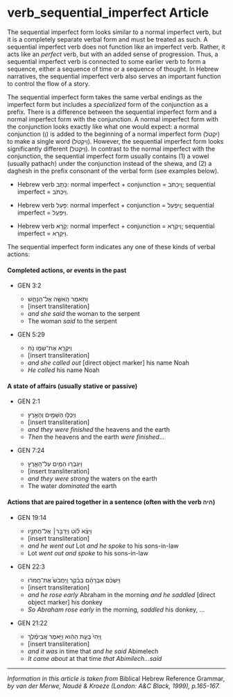 # verb_sequential_imperfect Article
The sequential imperfect form looks similar to a normal imperfect verb, but it is a completely separate verbal form and must be treated as such. A sequential imperfect verb does not function like an imperfect verb.  Rather, it acts like an *perfect* verb, but with an added sense of progression.  Thus, a sequential imperfect verb is connected to some earlier verb to form a sequence, either a sequence of time or a sequence of thought.  In Hebrew narratives, the sequential imperfect verb also serves an important function to control the flow of a story.

The sequential imperfect form takes the same verbal endings as the imperfect form but includes a *specialized* form of the conjunction as a prefix.  There is a difference between the sequential imperfect form and a normal imperfect form with the conjunction.  A normal imperfect form with the conjunction looks exactly like what one would expect: a normal conjunction (וְ) is added to the beginning of a normal imperfect form (יִקְטֹל) to make a single word (וְיִקְטֹל).  However, the sequential imperfect form looks significantly different (וַיִּקְטֹל).  In contrast to the normal imperfect with the conjunction, the sequential imperfect form usually contains (1) a vowel (usually pathach) under the conjunction instead of the shewa, and (2) a daghesh in the prefix consonant of the verbal form (see examples below).

* Hebrew verb כָּתַב: normal imperfect + conjunction = וְיִכְתֹּב; sequential imperfect = וַיִּכְתֹּב.

* Hebrew verb פָּעַל: normal imperfect + conjunction = וְיִפְעַל; sequential imperfect = וַיִּפְעַל.

* Hebrew verb קָרָא: normal imperfect + conjunction = וְיִקְרָא; sequential imperfect = וַיִּקְרָא.


The sequential imperfect form indicates any one of these kinds of verbal actions:

#### **Completed actions, or events in the past**
* GEN 3:2
    *  וַתֹּ֥אמֶר הָֽאִשָּׁ֖ה אֶל־הַנָּחָ֑שׁ 
    *  [insert transliteration]
    *  *and she said* the woman to the serpent
    *  The woman *said* to the serpent

* GEN 5:29
    *  וַיִּקְרָ֧א אֶת־שְׁמ֛וֹ נֹ֖חַ  
    *  [insert transliteration]
    *  *and she called out* [direct object marker] his name Noah
    *  *He called* his name Noah


#### **A state of affairs (usually stative or passive)**
* GEN 2:1
    *  וַיְכֻלּ֛וּ הַשָּׁמַ֥יִם וְהָאָ֖רֶץ 
    *  [insert transliteration]
    *  *and they were finished* the heavens and the earth
    *  *Then* the heavens and the earth *were finished*...

* GEN 7:24
    *  וַיִּגְבְּר֥וּ הַמַּ֖יִם עַל־הָאָ֑רֶץ  
    *  [insert transliteration]
    *  *and they were strong* the waters on the earth
    *  The water *dominated* the earth


#### **Actions that are paired together in a sentence (often with the verb היה)**
* GEN 19:14
    *  וַיֵּצֵ֨א ל֜וֹט וַיְדַבֵּ֣ר׀ אֶל־חֲתָנָ֣יו 
    *  [insert transliteration]
    *  *and he went out* Lot *and he spoke* to his sons-in-law
    *  Lot *went out and spoke* to his sons-in-law

* GEN 22:3
    *  וַיַּשְׁכֵּ֨ם אַבְרָהָ֜ם בַּבֹּ֗קֶר וַֽיַּחֲבֹשׁ֙ אֶת־חֲמֹר֔וֹ   
    *  [insert transliteration]
    *  *and he rose early* Abraham in the morning *and he saddled* [direct object marker] his donkey
    *  *So Abraham rose early* in the morning, *saddled* his donkey, ...

* GEN 21:22
    *  וַֽיְהִי֙ בָּעֵ֣ת הַהִ֔וא וַיֹּ֣אמֶר אֲבִימֶ֗לֶךְ   
    *  [insert transliteration]
    *  *and it was* in time that *and he said* Abimelech
    *  *It came about* at that time *that Abimilech...said*


-------------------------------------------

*Information in this article is taken from* Biblical Hebrew Reference Grammar, *by van der Merwe, Naudé & Kroeze (London: A&C Black, 1999), p.165-167.*